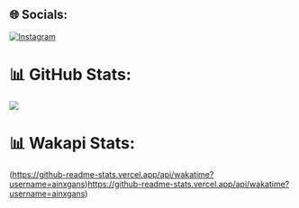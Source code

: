 ## 🌐 Socials:
[![Instagram](https://img.shields.io/badge/Instagram-%23E4405F.svg?logo=Instagram&logoColor=white)](https://instagram.com/maulana_1.0) 

# 📊 GitHub Stats:
![](https://github-readme-stats.vercel.app/api/top-langs/?username=ainxgans&theme=onedark&hide_border=false&include_all_commits=true&count_private=true&layout=pie)

# 📊 Wakapi Stats:
<!-- Proudly created with GPRM ( https://gprm.itsvg.in ) -->
(https://github-readme-stats.vercel.app/api/wakatime?username=ainxgans)https://github-readme-stats.vercel.app/api/wakatime?username=ainxgans)
